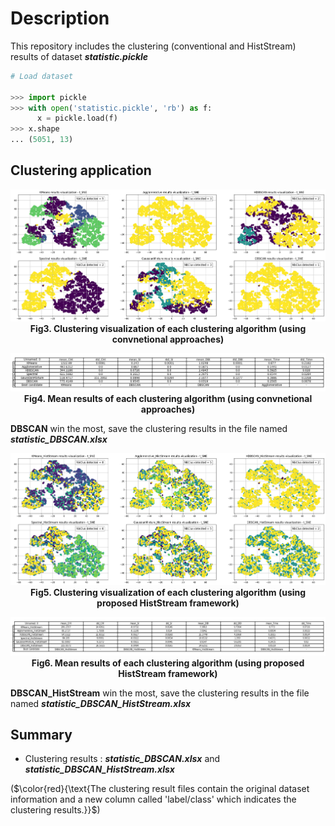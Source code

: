 # Description

This repository includes the clustering (conventional and HistStream) results of dataset **_statistic.pickle_**

```python
# Load dataset 

>>> import pickle
>>> with open('statistic.pickle', 'rb') as f:
      x = pickle.load(f)
>>> x.shape
... (5051, 13)
```
## Clustering application

<p align="center">
  <img src="./ClusRes_images/conv_visualization.png" alt="conv_visualization.png">
  <br>
  <b>Fig3. Clustering visualization of each clustering algorithm (using convnetional approaches)</b>
</p>

<p align="center">
  <img src="./ClusRes_images/conv_mean_Summary.png" alt="conv_mean_Summary.png">
  <br>
  <b>Fig4. Mean results of each clustering algorithm (using convnetional approaches)</b>
</p>

**DBSCAN** win the most, save the clustering results in the file named **_statistic_DBSCAN.xlsx_** 

<p align="center">
  <img src="./ClusRes_images/hist_visualization.png" alt="hist_visualization.png">
  <br>
  <b>Fig5. Clustering visualization of each clustering algorithm (using proposed HistStream framework)</b>
</p>

<p align="center">
  <img src="./ClusRes_images/hist_mean_Summary.png" alt="hist_mean_Summary.png">
  <br>
  <b>Fig6. Mean results of each clustering algorithm (using proposed HistStream framework)</b>
</p>

**DBSCAN_HistStream** win the most, save the clustering results in the file named **_statistic_DBSCAN_HistStream.xlsx_** 

## Summary

- Clustering results : **_statistic_DBSCAN.xlsx_** and **_statistic_DBSCAN_HistStream.xlsx_**

($\color{red}{\text{The clustering result files contain the original dataset information and a new column called 'label/class' which indicates the clustering results.}}$) 


